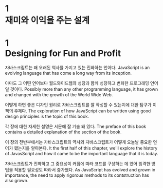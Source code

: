 # 1  <br>재미와 이익을 주는 설계
# 1  <br>Designing for Fun and Profit

자바스크립트는 꽤 오래된 역사를 가지고 있는 진화하는 언어다.
JavaScript is an evolving language that has come a long way from its inception.

아마도 그 어떤 언어보다 월드와이드웹의 성장과 함께 성장하고 변화한 프로그래밍 언어일 것이다.
Possibly more than any other programming language, it has grown and changed with the growth of the World Wide Web.

어떻게 하면 좋은 디자인 원리로 자바스크립트를 잘 작성할 수 있는지에 대한 탐구가 이 책의 주제다.
The exploration of how JavaScript can be written using good design principles is the topic of this book.

각 장에 대한 자세한 설명은 서문에 잘 기술 돼 있다.
The preface of this book contains a detailed explanation of the section of the book.


이 장의 전반부에서는 자바스크립트의 역사와 자바스크립트가 어떻게 오늘날 중요한 언어가 됐는지를 알아본다.
It the first half of this chapter, we'll explore the history of JavasScript and how it came to be the important language that it is today.

자바스크립트가 진화하고 그 중요성이 커짐에 따라 코드를 구성하는 데 있어 엄격한 방법을 적용할 필요성도 따라서 증가했다.
As JavaScript has evolved and grown in importance, the need to apply rigorous methods to its contstruction has also grown.


